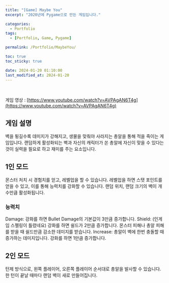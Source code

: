 ```yaml
---
title: "[Game] Maybe You"
excerpt: "2020년에 Pygame으로 만든 게임입니다."

categories:
  - Portfolio
tags:
  - [Portfolio, Game, Pygame]

permalink: /Portfolio/MaybeYou/

toc: true
toc_sticky: true

date: 2024-01-20 01:10:00
last_modified_at: 2024-01-20
---
```

<br>

게임 영상 : [https://www.youtube.com/watch?v=AVPAgAN6T4g](https://www.youtube.com/watch?v=AVPAgAN6T4g)

## 게임 설명
벽을 튕길수록 데미지가 강해지고, 생물을 맞춰야 사라지는 총알을 통해 적을 죽이는 게임입니다. 랜덤하게 활성화되는 벽과 자신의 캐릭터가 쏜 총알에 자신이 맞을 수 있다는 것이 실력을 필요로 하고 재미를 주는 요소입니다.

## 1인 모드
몬스터 처치 시 경험치를 얻고, 레벨업을 할 수 있습니다. 레벨업을 하면 스탯 포인트를 얻을 수 있고, 이를 통해 능력치를 강화할 수 있습니다. 랜덤 위치, 랜덤 크기의 벽이 개수만큼 활성화됩니다.

### 능력치 
Damage: 강화를 하면 Bullet Damage의 기본값이 3만큼 증가합니다. 
Shield: (인게임 스펠링이 틀렸네요) 강화를 하면 쉴드가 2만큼 증가합니다. 몬스터 피해나 총알 피해를 받을 때 쉴드만큼 감소한 데미지를 받습니다. 
Increase: 총알이 벽에 한번 충돌할 때 증가하는 데미지입니다. 강화를 하면 1만큼 증가합니다.

## 2인 모드
턴제 방식으로, 왼쪽 플레이어, 오른쪽 플레이어 순서대로 총알을 발사할 수 있습니다. 한 턴이 끝날 때마다 랜덤 벽이 새로 만들어집니다.